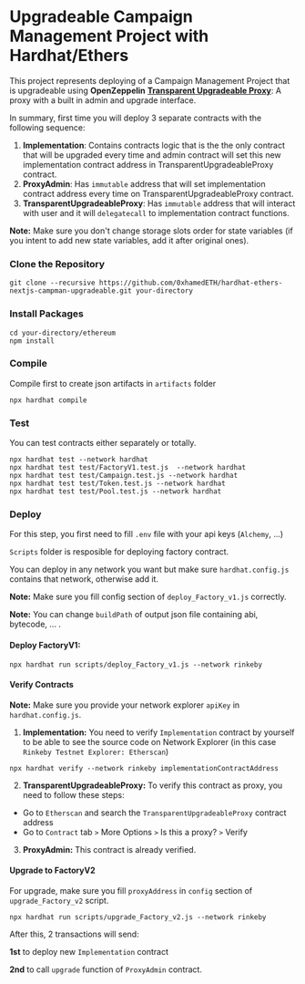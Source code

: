 # Upgradeable Campaign Management Project with Hardhat/Ethers

This project represents deploying of a Campaign Management Project that is upgradeable using **OpenZeppelin** [**Transparent Upgradeable Proxy**](https://docs.openzeppelin.com/contracts/4.x/api/proxy#TransparentUpgradeableProxy): A proxy with a built in admin and upgrade interface.

In summary, first time you will deploy 3 separate contracts with the following sequence:

1. **Implementation**: Contains contracts logic that is the the only contract that will be upgraded every time and admin contract will set this new implementation contract address in TransparentUpgradeableProxy contract.
2. **ProxyAdmin**: Has `immutable` address that will set implementation contract address every time on TransparentUpgradeableProxy contract.
3. **TransparentUpgradeableProxy**: Has `immutable` address that will interact with user and it will `delegatecall` to implementation contract functions.

**Note:** Make sure you don't change storage slots order for state variables (if you intent to add new state variables, add it after original ones).

### Clone the Repository

```Solidity
git clone --recursive https://github.com/0xhamedETH/hardhat-ethers-nextjs-campman-upgradeable.git your-directory
```

### Install Packages

```Solidity
cd your-directory/ethereum
npm install
```

### Compile

Compile first to create json artifacts in `artifacts` folder

```Solidity
npx hardhat compile
```

### Test

You can test contracts either separately or totally.

```Solidity
npx hardhat test --network hardhat
npx hardhat test test/FactoryV1.test.js  --network hardhat
npx hardhat test test/Campaign.test.js --network hardhat
npx hardhat test test/Token.test.js --network hardhat
npx hardhat test test/Pool.test.js --network hardhat
```

### Deploy

For this step, you first need to fill `.env` file with your api keys (`Alchemy`, ...)

`Scripts` folder is resposible for deploying factory contract.

You can deploy in any network you want but make sure `hardhat.config.js` contains that network, otherwise add it.

**Note:** Make sure you fill config section of `deploy_Factory_v1.js` correctly.

**Note:** You can change `buildPath` of output json file containing abi, bytecode, ... .

#### Deploy FactoryV1:

```Solidity
npx hardhat run scripts/deploy_Factory_v1.js --network rinkeby
```

#### Verify Contracts

**Note:** Make sure you provide your network explorer `apiKey` in `hardhat.config.js`.

1.  **Implementation:** You need to verify `Implementation` contract by yourself to be able to see the source code on Network Explorer (in this case `Rinkeby Testnet Explorer: Etherscan`)

```Solidity
npx hardhat verify --network rinkeby implementationContractAddress
```

2.  **TransparentUpgradeableProxy:** To verify this contract as proxy, you need to follow these steps:

- Go to `Etherscan` and search the `TransparentUpgradeableProxy` contract address
- Go to `Contract` tab `>` More Options `>` Is this a proxy? `>` Verify

3.  **ProxyAdmin:** This contract is already verified.

#### Upgrade to FactoryV2

For upgrade, make sure you fill `proxyAddress` in `config` section of `upgrade_Factory_v2` script.

```Solidity
npx hardhat run scripts/upgrade_Factory_v2.js --network rinkeby
```

After this, 2 transactions will send:

**1st** to deploy new `Implementation` contract

**2nd** to call `upgrade` function of `ProxyAdmin` contract.
